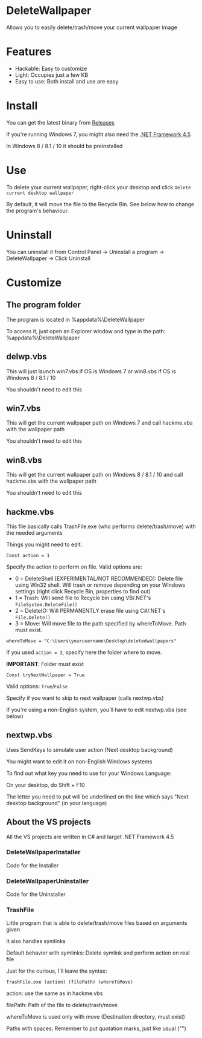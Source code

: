 # DeleteWallpaper
Allows you to easily delete/trash/move your current wallpaper image

# Features
* Hackable: Easy to customize
* Light: Occupies just a few KB
* Easy to use: Both install and use are easy

# Install
You can get the latest binary from [Releases](https://github.com/darxmorph/DeleteWallpaper/releases)

If you're running Windows 7, you might also need the [.NET Framework 4.5](https://www.microsoft.com/es-es/download/details.aspx?id=30653)

In Windows 8 / 8.1 / 10 it should be preinstalled

# Use
To delete your current wallpaper, right-click your desktop and click `Delete current desktop wallpaper`

By default, it will move the file to the Recycle Bin. See below how to change the program's behaviour.

# Uninstall
You can uninstall it from Control Panel -> Uninstall a program -> DeleteWallpaper -> Click Uninstall

# Customize
## The program folder
The program is located in %appdata%\DeleteWallpaper

To access it, just open an Explorer window and type in the path: %appdata%\DeleteWallpaper

## delwp.vbs
This will just launch win7.vbs if OS is Windows 7 or win8.vbs if OS is Windows 8 / 8.1 / 10

You shouldn't need to edit this

## win7.vbs
This will get the current wallpaper path on Windows 7 and call hackme.vbs with the wallpaper path

You shouldn't need to edit this

## win8.vbs
This will get the current wallpaper path on Windows 8 / 8.1 / 10 and call hackme.vbs with the wallpaper path

You shouldn't need to edit this

## hackme.vbs
This file basically calls TrashFile.exe (who performs delete/trash/move) with the needed arguments

Things you might need to edit:

```
Const action = 1
```
Specify the action to perform on file. Valid options are:

* 0 = DeleteShell [EXPERIMENTAL/NOT RECOMMENDED]: Delete file using Win32 shell. Will trash or remove depending on your Windows settings (right click Recycle Bin, properties to find out)
* 1 = Trash: Will send file to Recycle bin using VB/.NET's `FileSystem.DeleteFile()`
* 2 = DeleteIO: Will PERMANENTLY erase file using C#/.NET's `File.Delete()`
* 3 = Move: Will move file to the path specified by whereToMove. Path must exist.

```
whereToMove = "C:\Users\yourusername\Desktop\deletedwallpapers"
```
If you used `action = 3`, specify here the folder where to move.

**IMPORTANT**: Folder must exist

```
Const tryNextWallpaper = True
```
Valid options: `True`/`False`

Specify if you want to skip to next wallpaper (calls nextwp.vbs)

If you're using a non-English system, you'll have to edit nextwp.vbs (see below)

## nextwp.vbs
Uses SendKeys to simulate user action (Next desktop background)

You might want to edit it on non-English Windows systems

To find out what key you need to use for your Windows Language:

On your desktop, do Shift + F10

The letter you need to put will be underlined on the line which says "Next desktop background" (in your language)

## About the VS projects
All the VS projects are written in C# and target .NET Framework 4.5
### DeleteWallpaperInstaller
Code for the Installer
### DeleteWallpaperUninstaller
Code for the Uninstaller
### TrashFile
Little program that is able to delete/trash/move files based on arguments given

It also handles symlinks

Default behavior with symlinks: Delete symlink and perform action on real file

Just for the curious, I'll leave the syntax:
```
TrashFile.exe (action) (filePath) (whereToMove)
```
action: use the same as in hackme.vbs

filePath: Path of the file to delete/trash/move

whereToMove is used only with move (Destination directory, must exist)

Paths with spaces: Remember to put quotation marks, just like usual ("")